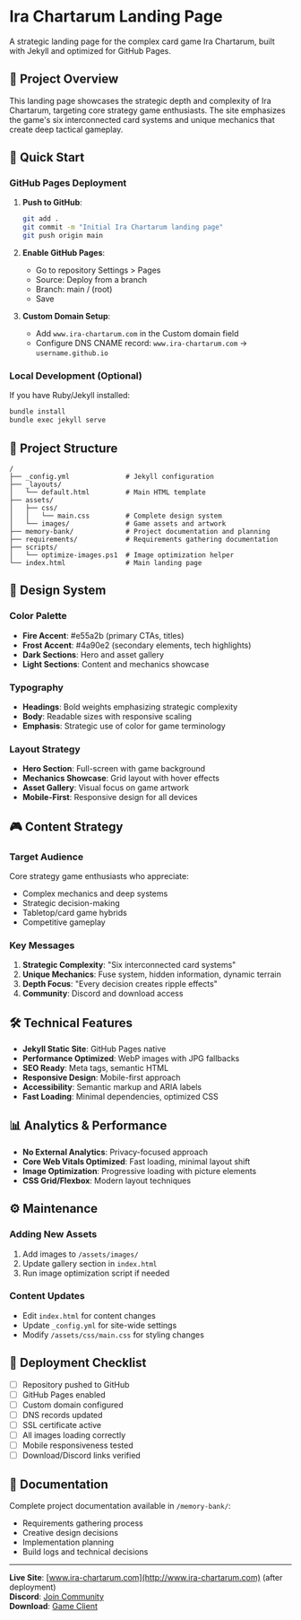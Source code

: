 # Ira Chartarum Landing Page

A strategic landing page for the complex card game Ira Chartarum, built with Jekyll and optimized for GitHub Pages.

## 🎯 Project Overview

This landing page showcases the strategic depth and complexity of Ira Chartarum, targeting core strategy game enthusiasts. The site emphasizes the game's six interconnected card systems and unique mechanics that create deep tactical gameplay.

## 🚀 Quick Start

### GitHub Pages Deployment

1. **Push to GitHub**:
   ```bash
   git add .
   git commit -m "Initial Ira Chartarum landing page"
   git push origin main
   ```

2. **Enable GitHub Pages**:
   - Go to repository Settings > Pages
   - Source: Deploy from a branch
   - Branch: main / (root)
   - Save

3. **Custom Domain Setup**:
   - Add `www.ira-chartarum.com` in the Custom domain field
   - Configure DNS CNAME record: `www.ira-chartarum.com` → `username.github.io`

### Local Development (Optional)

If you have Ruby/Jekyll installed:
```bash
bundle install
bundle exec jekyll serve
```

## 📁 Project Structure

```
/
├── _config.yml              # Jekyll configuration
├── _layouts/
│   └── default.html         # Main HTML template
├── assets/
│   ├── css/
│   │   └── main.css         # Complete design system
│   └── images/              # Game assets and artwork
├── memory-bank/             # Project documentation and planning
├── requirements/            # Requirements gathering documentation
├── scripts/
│   └── optimize-images.ps1  # Image optimization helper
└── index.html               # Main landing page
```

## 🎨 Design System

### Color Palette
- **Fire Accent**: #e55a2b (primary CTAs, titles)
- **Frost Accent**: #4a90e2 (secondary elements, tech highlights)
- **Dark Sections**: Hero and asset gallery
- **Light Sections**: Content and mechanics showcase

### Typography
- **Headings**: Bold weights emphasizing strategic complexity
- **Body**: Readable sizes with responsive scaling
- **Emphasis**: Strategic use of color for game terminology

### Layout Strategy
- **Hero Section**: Full-screen with game background
- **Mechanics Showcase**: Grid layout with hover effects
- **Asset Gallery**: Visual focus on game artwork
- **Mobile-First**: Responsive design for all devices

## 🎮 Content Strategy

### Target Audience
Core strategy game enthusiasts who appreciate:
- Complex mechanics and deep systems
- Strategic decision-making
- Tabletop/card game hybrids
- Competitive gameplay

### Key Messages
1. **Strategic Complexity**: "Six interconnected card systems"
2. **Unique Mechanics**: Fuse system, hidden information, dynamic terrain
3. **Depth Focus**: "Every decision creates ripple effects"
4. **Community**: Discord and download access

## 🛠️ Technical Features

- **Jekyll Static Site**: GitHub Pages native
- **Performance Optimized**: WebP images with JPG fallbacks
- **SEO Ready**: Meta tags, semantic HTML
- **Responsive Design**: Mobile-first approach
- **Accessibility**: Semantic markup and ARIA labels
- **Fast Loading**: Minimal dependencies, optimized CSS

## 📊 Analytics & Performance

- **No External Analytics**: Privacy-focused approach
- **Core Web Vitals Optimized**: Fast loading, minimal layout shift
- **Image Optimization**: Progressive loading with picture elements
- **CSS Grid/Flexbox**: Modern layout techniques

## ⚙️ Maintenance

### Adding New Assets
1. Add images to `/assets/images/`
2. Update gallery section in `index.html`
3. Run image optimization script if needed

### Content Updates
- Edit `index.html` for content changes
- Update `_config.yml` for site-wide settings
- Modify `/assets/css/main.css` for styling changes

## 🚦 Deployment Checklist

- [ ] Repository pushed to GitHub
- [ ] GitHub Pages enabled
- [ ] Custom domain configured
- [ ] DNS records updated
- [ ] SSL certificate active
- [ ] All images loading correctly
- [ ] Mobile responsiveness tested
- [ ] Download/Discord links verified

## 📝 Documentation

Complete project documentation available in `/memory-bank/`:
- Requirements gathering process
- Creative design decisions
- Implementation planning
- Build logs and technical decisions

---

**Live Site**: [www.ira-chartarum.com](http://www.ira-chartarum.com) (after deployment)  
**Discord**: [Join Community](https://discord.gg/Ywz5UYpf)  
**Download**: [Game Client](http://downloads.ira-chartarum.com/IraUpdater.zip)
